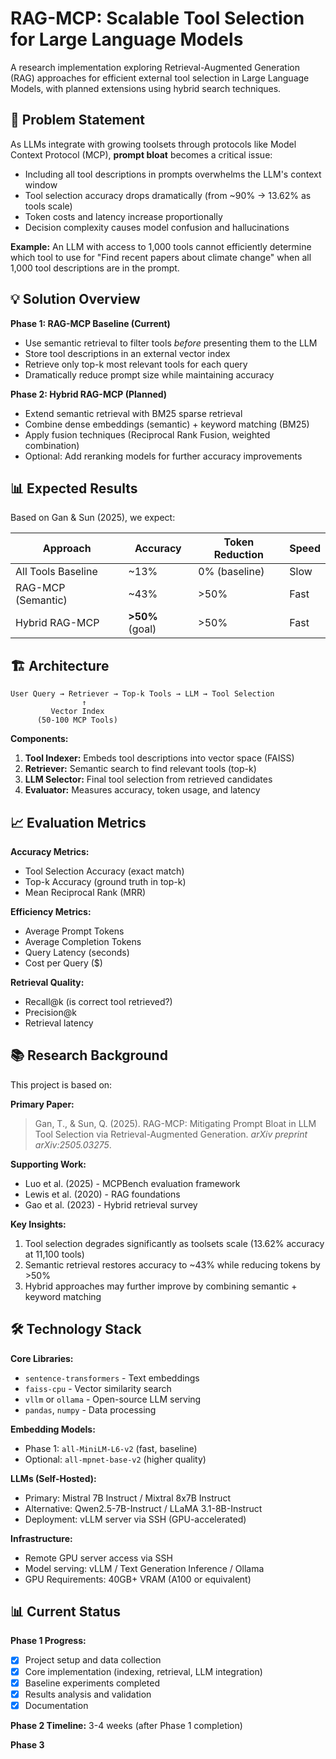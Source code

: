 # RAG-MCP: Scalable Tool Selection for Large Language Models

A research implementation exploring Retrieval-Augmented Generation (RAG) approaches for efficient external tool selection in Large Language Models, with planned extensions using hybrid search techniques.

## 🎯 Problem Statement

As LLMs integrate with growing toolsets through protocols like Model Context Protocol (MCP), **prompt bloat** becomes a critical issue:

- Including all tool descriptions in prompts overwhelms the LLM's context window
- Tool selection accuracy drops dramatically (from ~90% → 13.62% as tools scale)
- Token costs and latency increase proportionally
- Decision complexity causes model confusion and hallucinations

**Example:** An LLM with access to 1,000 tools cannot efficiently determine which tool to use for "Find recent papers about climate change" when all 1,000 tool descriptions are in the prompt.

## 💡 Solution Overview

**Phase 1: RAG-MCP Baseline (Current)**
- Use semantic retrieval to filter tools *before* presenting them to the LLM
- Store tool descriptions in an external vector index
- Retrieve only top-k most relevant tools for each query
- Dramatically reduce prompt size while maintaining accuracy

**Phase 2: Hybrid RAG-MCP (Planned)**
- Extend semantic retrieval with BM25 sparse retrieval
- Combine dense embeddings (semantic) + keyword matching (BM25)
- Apply fusion techniques (Reciprocal Rank Fusion, weighted combination)
- Optional: Add reranking models for further accuracy improvements

## 📊 Expected Results

Based on Gan & Sun (2025), we expect:

| Approach | Accuracy | Token Reduction | Speed |
|----------|----------|----------------|-------|
| All Tools Baseline | ~13% | 0% (baseline) | Slow |
| RAG-MCP (Semantic) | ~43% | >50% | Fast |
| Hybrid RAG-MCP | **>50%** (goal) | >50% | Fast |

## 🏗️ Architecture

```
User Query → Retriever → Top-k Tools → LLM → Tool Selection
                ↑
         Vector Index
      (50-100 MCP Tools)
```

**Components:**
1. **Tool Indexer:** Embeds tool descriptions into vector space (FAISS)
2. **Retriever:** Semantic search to find relevant tools (top-k)
3. **LLM Selector:** Final tool selection from retrieved candidates
4. **Evaluator:** Measures accuracy, token usage, and latency

## 📈 Evaluation Metrics

**Accuracy Metrics:**
- Tool Selection Accuracy (exact match)
- Top-k Accuracy (ground truth in top-k)
- Mean Reciprocal Rank (MRR)

**Efficiency Metrics:**
- Average Prompt Tokens
- Average Completion Tokens
- Query Latency (seconds)
- Cost per Query ($)

**Retrieval Quality:**
- Recall@k (is correct tool retrieved?)
- Precision@k
- Retrieval latency

## 📚 Research Background

This project is based on:

**Primary Paper:**
> Gan, T., & Sun, Q. (2025). RAG-MCP: Mitigating Prompt Bloat in LLM Tool Selection via Retrieval-Augmented Generation. *arXiv preprint arXiv:2505.03275*.

**Supporting Work:**
- Luo et al. (2025) - MCPBench evaluation framework
- Lewis et al. (2020) - RAG foundations
- Gao et al. (2023) - Hybrid retrieval survey

**Key Insights:**
1. Tool selection degrades significantly as toolsets scale (13.62% accuracy at 11,100 tools)
2. Semantic retrieval restores accuracy to ~43% while reducing tokens by >50%
3. Hybrid approaches may further improve by combining semantic + keyword matching

## 🛠️ Technology Stack

**Core Libraries:**
- `sentence-transformers` - Text embeddings
- `faiss-cpu` - Vector similarity search
- `vllm` or `ollama` - Open-source LLM serving
- `pandas`, `numpy` - Data processing

**Embedding Models:**
- Phase 1: `all-MiniLM-L6-v2` (fast, baseline)
- Optional: `all-mpnet-base-v2` (higher quality)

**LLMs (Self-Hosted):**
- Primary: Mistral 7B Instruct / Mixtral 8x7B Instruct
- Alternative: Qwen2.5-7B-Instruct / LLaMA 3.1-8B-Instruct
- Deployment: vLLM server via SSH (GPU-accelerated)

**Infrastructure:**
- Remote GPU server access via SSH
- Model serving: vLLM / Text Generation Inference / Ollama
- GPU Requirements: 40GB+ VRAM (A100 or equivalent)

## 📊 Current Status

**Phase 1 Progress:**
- [x] Project setup and data collection
- [x] Core implementation (indexing, retrieval, LLM integration)
- [x] Baseline experiments completed
- [x] Results analysis and validation
- [x] Documentation

**Phase 2 Timeline:** 3-4 weeks (after Phase 1 completion)

**Phase 3**